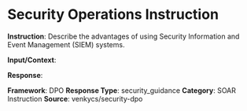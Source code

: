 # Security Operations Instruction

**Instruction**: Describe the advantages of using Security Information and Event Management (SIEM) systems.

**Input/Context**: 

**Response**: 

**Framework**: DPO
**Response Type**: security_guidance
**Category**: SOAR Instruction
**Source**: venkycs/security-dpo

